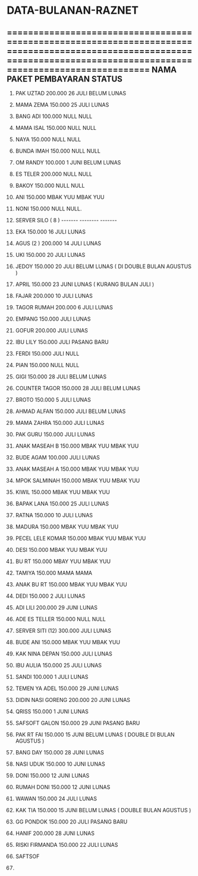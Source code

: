 # DATA-BULANAN-RAZNET

=======================================================================================================================================================================
NAMA                          PAKET                  PEMBAYARAN                    STATUS                                                                             
-----------------------------------------------------------------------------------------------------------------------------------------------------------------------


1. PAK UZTAD                 200.000                 26 JULI                      BELUM LUNAS
2. MAMA ZEMA                 150.000                 25 JULI                      LUNAS
3. BANG ADI                  100.000                 NULL                         NULL
4. MAMA ISAL                 150.000                 NULL                         NULL
5. NAYA                      150.000                 NULL                         NULL
6. BUNDA IMAH                150.000                 NULL                         NULL
7. OM RANDY                  100.000                 1  JUNI                      BELUM LUNAS
8. ES TELER                  200.000                 NULL                         NULL
9. BAKOY                     150.000                 NULL                         NULL
10. ANI                      150.000                 MBAK YUU                     MBAK YUU
11. NONI                     150.000                 NULL                         NULL.
12. SERVER SILO ( 8 )        -------                 --------                     -------
13. EKA                      150.000                 16 JULI                      LUNAS
14. AGUS (2 )                200.000                 14 JULI                      LUNAS
15. UKI                      150.000                 20 JULI                      LUNAS
16. JEDOY                    150.000                 20 JULI                      BELUM LUNAS ( DI DOUBLE BULAN AGUSTUS )
17. APRIL                    150.000                 23 JUNI                      LUNAS  ( KURANG BULAN JULI )
18. FAJAR                    200.000                 10 JULI                      LUNAS
19. TAGOR RUMAH              200.000                 6 JULI                       LUNAS
20. EMPANG                   150.000                   JULI                       LUNAS
21. GOFUR                    200.000                   JULI                       LUNAS
22. IBU LILY                 150.000                   JULI                       PASANG BARU
23. FERDI                    150.000                   JULI                       NULL
24. PIAN                     150.000                   NULL                       NULL
25. GIGI                     150.000                28 JULI                       BELUM LUNAS
26. COUNTER TAGOR            150.000                28 JULI                       BELUM LUNAS
27. BROTO                    150.000                 5 JULI                       LUNAS
28. AHMAD ALFAN              150.000                   JULI                       BELUM LUNAS
29. MAMA ZAHRA               150.000                   JULI                       LUNAS
30. PAK GURU                 150.000                   JULI                       LUNAS
31. ANAK MASEAH B            150.000                MBAK YUU                      MBAK YUU
32. BUDE AGAM                100.000                   JULI                       LUNAS
33. ANAK MASEAH A            150.000                MBAK YUU                      MBAK YUU
34. MPOK SALMINAH            150.000                MBAK YUU                      MBAK YUU
35. KIWIL                    150.000                MBAK YUU                      MBAK YUU
36. BAPAK LANA               150.000                25 JULI                       LUNAS
37. RATNA                    150.000                10 JULI                       LUNAS
38. MADURA                   150.000                MBAK YUU                      MBAK YUU
39. PECEL LELE KOMAR         150.000                MBAK YUU                      MBAK YUU
40. DESI                     150.000                MBAK YUU                      MBAK YUU
41. BU RT                    150.000                MBAY YUU                      MBAK YUU
42. TAMIYA                   150.000                MAMA                          MAMA
43. ANAK BU RT               150.000                MBAK YUU                      MBAK YUU
44. DEDI                     150.000                 2 JULI                       LUNAS
45. ADI LILI                 200.000                29 JUNI                       LUNAS
46. ADE ES TELLER            150.000                 NULL                         NULL
47. SERVER SITI (12)         300.000                 JULI                         LUNAS
48. BUDE ANI                 150.000                MBAK YUU                      MBAK YUU
49. KAK NINA DEPAN           150.000                 JULI                         LUNAS
50. IBU AULIA                150.000                25 JULI                       LUNAS
51. SANDI                    100.000                1 JULI                        LUNAS
52. TEMEN YA ADEL            150.000                29 JUNI                       LUNAS
53. DIDIN NASI GORENG        200.000                20 JUNI                       LUNAS
54. QRISS                    150.000                1 JUNI                        LUNAS
55. SAFSOFT GALON            150.000                29 JUNI                       PASANG BARU
56. PAK RT FAI               150.000                15 JUNI                       BELUM LUNAS ( DOUBLE DI BULAN AGUSTUS )
57. BANG DAY                 150.000                28 JUNI                       LUNAS
58. NASI UDUK                150.000                10 JUNI                       LUNAS
59. DONI                     150.000                12 JUNI                       LUNAS
60. RUMAH DONI               150.000                12 JUNI                       LUNAS
61. WAWAN                    150.000                24 JULI                       LUNAS
62. KAK TIA                  150.000                15 JUNI                       BELUM LUNAS ( DOUBLE BULAN AGUSTUS )
63. GG PONDOK                150.000                20 JULI                       PASANG BARU
64. HANIF                    200.000                28 JUNI                       LUNAS
65. RISKI FIRMANDA           150.000                22 JULI                       LUNAS

67. SAFTSOF
68.            
